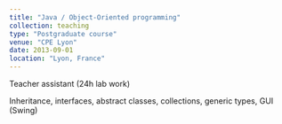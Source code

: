 ```yaml
---
title: "Java / Object-Oriented programming"
collection: teaching
type: "Postgraduate course"
venue: "CPE Lyon"
date: 2013-09-01
location: "Lyon, France"
---
```


Teacher assistant (24h lab work)

Inheritance, interfaces, abstract classes, collections, generic types, GUI (Swing)
